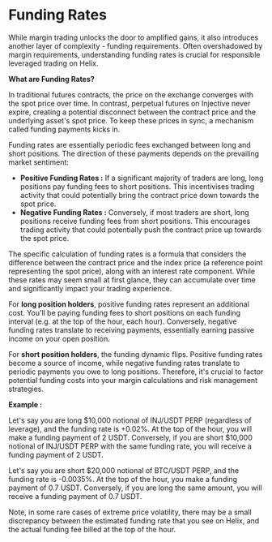 # Funding Rates

While margin trading unlocks the door to amplified gains, it also introduces another layer of complexity - funding requirements. Often overshadowed by margin requirements, understanding funding rates is crucial for responsible leveraged trading on Helix.

**What are Funding Rates?**

In traditional futures contracts, the price on the exchange converges with the spot price over time. In contrast, perpetual futures on Injective never expire, creating a potential disconnect between the contract price and the underlying asset's spot price. To keep these prices in sync, a mechanism called funding payments kicks in.

Funding rates are essentially periodic fees exchanged between long and short positions. The direction of these payments depends on the prevailing market sentiment:

* **Positive Funding Rates :** If a significant majority of traders are long, long positions pay funding fees to short positions. This incentivises trading activity that could potentially bring the contract price down towards the spot price.
* **Negative Funding Rates :** Conversely, if most traders are short, long positions receive funding fees from short positions. This encourages trading activity that could potentially push the contract price up towards the spot price.

The specific calculation of funding rates is a formula that considers the difference between the contract price and the index price (a reference point representing the spot price), along with an interest rate component. While these rates may seem small at first glance, they can accumulate over time and significantly impact your trading experience.

For **long position holders**, positive funding rates represent an additional cost. You'll be paying funding fees to short positions on each funding interval (e.g. at the top of the hour, each hour). Conversely, negative funding rates translate to receiving payments, essentially earning passive income on your open position.

For **short position holders**, the funding dynamic flips. Positive funding rates become a source of income, while negative funding rates translate to periodic payments you owe to long positions. Therefore, it's crucial to factor potential funding costs into your margin calculations and risk management strategies.

**Example :**&#x20;

Let's say you are long $10,000 notional of INJ/USDT PERP (regardless of leverage), and the funding rate is +0.02%. At the top of the hour, you will make a funding payment of 2 USDT. Conversely, if you are short $10,000 notional of INJ/USDT PERP with the same funding rate, you will receive a funding payment of 2 USDT.

Let's say you are short $20,000 notional of BTC/USDT PERP, and the funding rate is -0.0035%. At the top of the hour, you make a funding payment of 0.7 USDT. Conversely, if you are long the same amount, you will receive a funding payment of 0.7 USDT.

Note, in some rare cases of extreme price volatility, there may be a small discrepancy between the estimated funding rate that you see on Helix, and the actual funding fee billed at the top of the hour.
